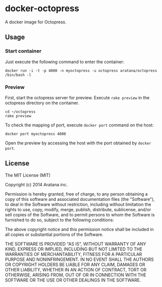# docker-octopress

A docker image for Octopress.

## Usage

### Start container

Just execute the following command to enter the container:

```
docker run -i -t -p 4000 -n myoctopress -u octopress aratana/octopress /bin/bash -l
```

### Preview

First, start the octopress server for preview.
Execute `rake preview` in the octopress directory on the container.

```
cd ~/octopress
rake preview
```

To check the mapping of port, execute `docker port` command on the host:

```
docker port myoctopress 4000
```

Open the preview by accessing the host with the port obtained by `docker port`.

## License

The MIT License (MIT)

Copyright (c) 2014 Aratana inc.

Permission is hereby granted, free of charge, to any person obtaining a copy
of this software and associated documentation files (the "Software"), to deal
in the Software without restriction, including without limitation the rights
to use, copy, modify, merge, publish, distribute, sublicense, and/or sell
copies of the Software, and to permit persons to whom the Software is
furnished to do so, subject to the following conditions:

The above copyright notice and this permission notice shall be included in
all copies or substantial portions of the Software.

THE SOFTWARE IS PROVIDED "AS IS", WITHOUT WARRANTY OF ANY KIND, EXPRESS OR
IMPLIED, INCLUDING BUT NOT LIMITED TO THE WARRANTIES OF MERCHANTABILITY,
FITNESS FOR A PARTICULAR PURPOSE AND NONINFRINGEMENT. IN NO EVENT SHALL THE
AUTHORS OR COPYRIGHT HOLDERS BE LIABLE FOR ANY CLAIM, DAMAGES OR OTHER
LIABILITY, WHETHER IN AN ACTION OF CONTRACT, TORT OR OTHERWISE, ARISING FROM,
OUT OF OR IN CONNECTION WITH THE SOFTWARE OR THE USE OR OTHER DEALINGS IN
THE SOFTWARE.
